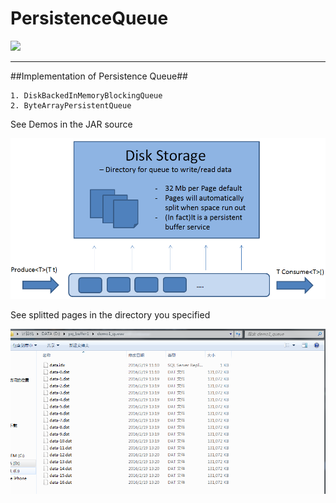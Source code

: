 

# PersistenceQueue #

![](https://travis-ci.org/yue9944882/PersistentQueue.svg?branch=master)

----------


##Implementation of Persistence Queue##

	1. DiskBackedInMemoryBlockingQueue
	2. ByteArrayPersistentQueue


See Demos in the JAR source


![](https://github.com/yue9944882/PersistentQueue/blob/master/README.img/PersistentQueue1.PNG)


See splitted pages in the directory you specified

![](https://github.com/yue9944882/PersistentQueue/blob/master/README.img/Disk-Page.PNG)